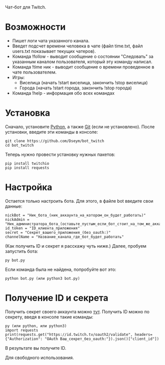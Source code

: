 Чат-бот для Twitch.

# Возможности

 - Пишет логи чата указанного канала.
 - Введет подсчет времени человека в чате (файл time.txt, файл users.txt показывает текущих чатеров).
 - Команда !follow - выводит сообщение о состоянии "Следовать" за указанным каналом пользователя, который эту команду написал.
 - Команда !time ник - выводит сообщение о времени проведенное в чате пользователем.
 - Игры:
	- Виселица (начать !start виселица, закончить !stop виселица)
	- Города (начать !start города, закончить !stop города)
- Команда !help - информация обо всех командах

# Установка

Сначало, установите [Python](https://www.python.org/downloads/), а также [Git](https://git-scm.com/downloads) (если не установлено).
После установки, введите эти команды в консоле:
 ```
 git clone https://github.com/Dseym/bot_twitch
 cd bot_twitch
 ```
Теперь нужно провести установку нужных пакетов:
 ```
 pip install twitchio
 pip install requests
 ```

# Настройка

Остается только настроить бота.
Для этого, в файле bot введите свои данные:
 ```
 nickBot = "Ник_бота_(ник_аккаунта_на_котором_он_будет_работать)"
 nickAdmin = "Ник_администратора_бота_(оставьте_пустым_если_бот_стоит_на_том_же_аккаунте_что_используете_и_Вы)"
 id_token = "ID_клиента_приложения"
 secret = "Секрет_вашего_приложения_(без_oauth:)"
 channelName = "Название_канала_где_бот_будет_работать"
 ```
(Как получить ID и секрет я расскажу чуть ниже.)
Далее, пробуем запустить бота:
 ```
 py bot.py
 ```
Если команда была не найдена, попробуйте вот это:
 ```
 python bot.py (или python3 bot.py)
 ```

# Получение ID и секрета
Получить секрет своего аккаунта можно [тут](https://twitchapps.com/tmi/).
Получить ID можно по секрету, введя в консоле такие команды:
 ```
 py (или python, или python3)
 import requests
 print(requests.get("https://id.twitch.tv/oauth2/validate", headers={"Authorization": "OAuth Ваш_секрет_без_oauth:"}).json()["client_id"])
 ```
В результате вы получите ID.

Для свободного использования.

